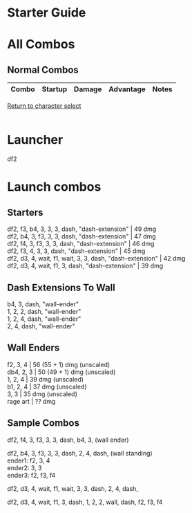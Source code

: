 # Starter Guide

# All Combos  

## Normal Combos  

| Combo | Startup | Damage | Advantage | Notes |
| ----- | ------- | ------ | --------- | ----- |


[Return to character select](./index.md)  

<img src="https://upload.wikimedia.org/wikipedia/en/b/b4/Josie_Rizal_%28T7%29.png" alt="">

<h1>Launcher</h1>
<p>
    df2
</p>

<h1>Launch combos</h1>

<p>
    <h2>Starters</h2>
    df2, f3, b4, 3, 3, 3, dash, "dash-extension" | 49 dmg <br>
    df2, b4, 3, f3, 3, 3, dash, "dash-extension" | 47 dmg <br>
    df2, f4, 3, f3, 3, 3, dash, "dash-extension" | 46 dmg <br>
    df2, f3, 4, 3, 3, dash, "dash-extension" | 45 dmg <br>
    df2, d3, 4, wait, f1, wait, 3, 3, dash, "dash-extension" | 42 dmg <br>
    df2, d3, 4, wait, f1, 3, dash, "dash-extension" | 39 dmg <br>

</p>

<p>
    <h2>Dash Extensions To Wall</h2>
    b4, 3, dash, "wall-ender" <br>
    1, 2, 2, dash, "wall-ender" <br>
    1, 2, 4, dash, "wall-ender" <br>
    2, 4, dash, "wall-ender" <br>
</p>

<p>
    <h2>Wall Enders</h2>
    f2, 3, 4 | 56 (55 + 1) dmg (unscaled) <br>
    db4, 2, 3 | 50 (49 + 1) dmg (unscaled) <br>
    1, 2, 4 | 39 dmg (unscaled) <br>
    b1, 2, 4 | 37 dmg (unscaled) <br>
    3, 3 | 35 dmg (unscaled) <br> 
    rage art | ?? dmg <br>
    
</p>

<p>
    <h2>Sample Combos</h2>
    df2, f4, 3, f3, 3, 3, dash, b4, 3, (wall ender) 
</p>

<p>
    df2, b4, 3, f3, 3, 3, dash, 2, 4, dash, (wall standing)
    <br>ender1: f2, 3, 4
    <br>ender2: 3, 3 
    <br>ender3: f2, f3, f4
</p>

<p>
    df2, d3, 4, wait, f1, wait, 3, 3, dash, 2, 4, dash,  
</p>

<p>
    df2, d3, 4, wait, f1, 3, dash, 1, 2, 2, wall, dash, f2, f3, f4  
</p>